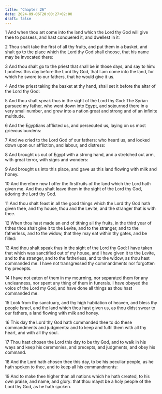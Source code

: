```yaml
---
title: "Chapter 26"
date: 2024-09-06T20:00:27+02:00
draft: false
---
```



1 And when thou art come into the land which the Lord thy God will give thee to possess, and hast conquered it, and dwellest in it:

2 Thou shalt take the first of all thy fruits, and put them in a basket, and shalt go to the place which the Lord thy God shall choose, that his name may be invocated there:

3 And thou shalt go to the priest that shall be in those days, and say to him: I profess this day before the Lord thy God, that I am come into the land, for which he swore to our fathers, that he would give it us.

4 And the priest taking the basket at thy hand, shall set it before the altar of the Lord thy God:

5 And thou shalt speak thus in the sight of the Lord thy God: The Syrian pursued my father, who went down into Egypt, and sojourned there in a very small number, and grew into a nation great and strong and of an infinite multitude.

6 And the Egyptians afflicted us, and persecuted us, laying on us most grievous burdens:

7 And we cried to the Lord God of our fathers: who heard us, and looked down upon our affliction, and labour, and distress:

8 And brought us out of Egypt with a strong hand, and a stretched out arm, with great terror, with signs and wonders:

9 And brought us into this place, and gave us this land flowing with milk and honey.

10 And therefore now I offer the firstfruits of the land which the Lord hath given me. And thou shalt leave them in the sight of the Lord thy God, adoring the Lord thy God.

11 And thou shalt feast in all the good things which the Lord thy God hath given thee, and thy house, thou and the Levite, and the stranger that is with thee.

12 When thou hast made an end of tithing all thy fruits, in the third year of tithes thou shalt give it to the Levite, and to the stranger, and to the fatherless, and to the widow, that they may eat within thy gates, and be filled:

13 And thou shalt speak thus in the sight of the Lord thy God: I have taken that which was sanctified out of my house, and I have given it to the Levite, and to the stranger, and to the fatherless, and to the widow, as thou hast commanded me: I have not transgressed thy commandments nor forgotten thy precepts.

14 I have not eaten of them in my mourning, nor separated them for any uncleanness, nor spent any thing of them in funerals. I have obeyed the voice of the Lord my God, and have done all things as thou hast commanded me.

15 Look from thy sanctuary, and thy high habitation of heaven, and bless thy people Israel, and the land which thou hast given us, as thou didst swear to our fathers, a land flowing with milk and honey.

16 This day the Lord thy God hath commanded thee to do these commandments and judgments: and to keep and fulfil them with all thy heart, and with all thy soul.

17 Thou hast chosen the Lord this day to be thy God, and to walk in his ways and keep his ceremonies, and precepts, and judgments, and obey his command.

18 And the Lord hath chosen thee this day, to be his peculiar people, as he hath spoken to thee, and to keep all his commandments:

19 And to make thee higher than all nations which he hath created, to his own praise, and name, and glory: that thou mayst be a holy people of the Lord thy God, as he hath spoken.

